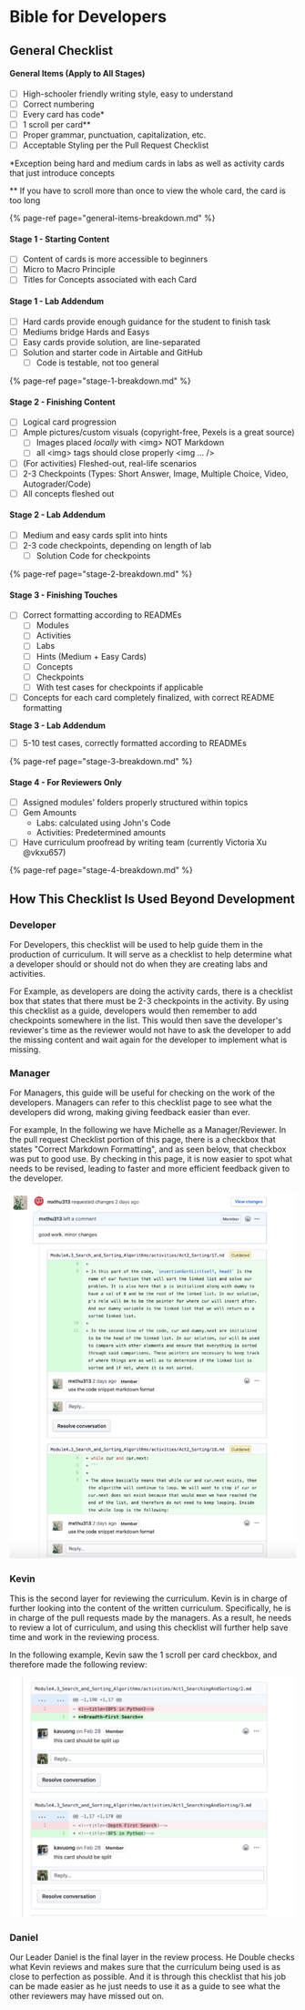 # Bible for Developers

## General Checklist

#### General Items \(Apply to All Stages\)

* [ ] High-schooler friendly writing style, easy to understand
* [ ] Correct numbering
* [ ] Every card has code\* 
* [ ] 1 scroll per card\*\*
* [ ] Proper grammar, punctuation, capitalization, etc.
* [ ] Acceptable Styling per the Pull Request Checklist

\*Exception being hard and medium cards in labs as well as activity cards that just introduce concepts

\*\* If you have to scroll more than once to view the whole card, the card is too long

{% page-ref page="general-items-breakdown.md" %}

#### Stage 1 - Starting Content

* [ ] Content of cards is more accessible to beginners
* [ ] Micro to Macro Principle
* [ ] Titles for Concepts associated with each Card

#### Stage 1 - Lab Addendum

* [ ] Hard cards provide enough guidance for the student to finish task
* [ ] Mediums bridge Hards and Easys
* [ ] Easy cards provide solution, are line-separated
* [ ] Solution and starter code in Airtable and GitHub
  * [ ] Code is testable, not too general

{% page-ref page="stage-1-breakdown.md" %}

#### Stage 2 - Finishing Content

* [ ] Logical card progression 
* [ ] Ample pictures/custom visuals \(copyright-free, Pexels is a great source\) 
  * [ ] Images placed _locally_ with &lt;img&gt; NOT Markdown 
  * [ ] all &lt;img&gt; tags should close properly &lt;img ... /&gt;
* [ ] \(For activities\) Fleshed-out, real-life scenarios
* [ ] 2-3 Checkpoints \(Types: Short Answer, Image, Multiple Choice, Video, Autograder/Code\)
* [ ] All concepts fleshed out

#### Stage 2 - Lab Addendum

* [ ] Medium and easy cards split into hints 
* [ ] 2-3 code checkpoints, depending on length of lab
  * [ ] Solution Code for checkpoints

{% page-ref page="stage-2-breakdown.md" %}

#### Stage 3 - Finishing Touches

* [ ] Correct formatting according to READMEs
  * [ ] Modules
  * [ ] Activities
  * [ ] Labs
  * [ ] Hints \(Medium + Easy Cards\)
  * [ ] Concepts
  * [ ] Checkpoints
  * [ ] With test cases for checkpoints if applicable
* [ ] Concepts for each card completely finalized, with correct README formatting

**Stage 3 - Lab Addendum**

* [ ] 5-10 test cases, correctly formatted according to READMEs

{% page-ref page="stage-3-breakdown.md" %}

#### Stage 4 - For Reviewers Only

* [ ] Assigned modules' folders properly structured within topics
* [ ] Gem Amounts 
  * Labs: calculated using John's Code 
  * Activities: Predetermined amounts
* [ ] Have curriculum proofread by writing team \(currently Victoria Xu @vkxu657\)

{% page-ref page="stage-4-breakdown.md" %}

## How This Checklist Is Used Beyond Development

### Developer

For Developers, this checklist will be used to help guide them in the production of curriculum. It will serve as a checklist to help determine what a developer should or should not do when they are creating labs and activities.

For Example, as developers are doing the activity cards, there is a checklist box that states that there must be 2-3 checkpoints in the activity. By using this checklist as a guide, developers would then remember to add checkpoints somewhere in the list. This would then save the developer's reviewer's time as the reviewer would not have to ask the developer to add the missing content and wait again for the developer to implement what is missing.

### Manager

For Managers, this guide will be useful for checking on the work of the developers. Managers can refer to this checklist page to see what the developers did wrong, making giving feedback easier than ever.

For example, In the following we have Michelle as a Manager/Reviewer. In the pull request Checklist portion of this page, there is a checkbox that states "Correct Markdown Formatting", and as seen below, that checkbox was put to good use. By checking in this page, it is now easier to spot what needs to be revised, leading to faster and more efficient feedback given to the developer.

![](../../../.gitbook/assets/screen-shot-2020-03-30-at-8.51.29-pm.png)

### Kevin

This is the second layer for reviewing the curriculum. Kevin is in charge of further looking into the content of the written curriculum. Specifically, he is in charge of the pull requests made by the managers. As a result, he needs to review a lot of curriculum, and using this checklist will further help save time and work in the reviewing process.

In the following example, Kevin saw the 1 scroll per card checkbox, and therefore made the following review:

![](../../../.gitbook/assets/screen-shot-2020-03-30-at-9.54.54-pm.png)

### Daniel

Our Leader Daniel is the final layer in the review process. He Double checks what Kevin reviews and makes sure that the curriculum being used is as close to perfection as possible. And it is through this checklist that his job can be made easier as he just needs to use it as a guide to see what the other reviewers may have missed out on.

